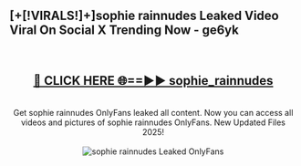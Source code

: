 <h2>[+[!VIRALS!]+]sophie rainnudes Leaked Video Viral On Social X Trending Now - ge6yk</h2>
<br>
<div align="center">
<h2><a href="https://libra.edu.pl?sophie_rainnudes" rel="nofollow">🔴 CLICK HERE 🌐==►► sophie_rainnudes</a></h2>
<br>
Get sophie rainnudes OnlyFans leaked all content. Now you can access all videos and pictures of sophie rainnudes OnlyFans. New Updated Files 2025!
<br>
<br>
<a href="https://libra.edu.pl?sophie_rainnudes" rel="nofollow" data-target="animated-image.originalLink"><img src="https://i.ibb.co.com/WyWwxjT/player-gif2.gif" alt="sophie rainnudes Leaked OnlyFans" style="max-width: 100%; display: inline-block;" data-target="animated-image.originalImage"></a>
</div>
<br>